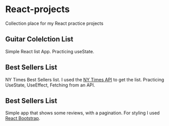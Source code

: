 # React-projects

Collection place for my React practice projects

## Guitar Colelction List

Simple React list App. Practicing useState.

## Best Sellers List

NY Times Best Sellers list. I used the [NY Times API](https://developer.nytimes.com/) to get the list. Practicing UseState, UseEffect, Fetching from an API.

## Best Sellers List

Simple app that shows some reviews, with a pagination. For styling I used [React Bootstrap](https://react-bootstrap.github.io/).
